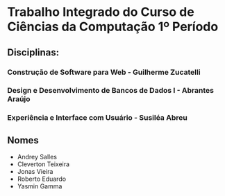 # Trabalho Integrado do Curso de Ciências da Computação 1º Período
## Disciplinas: 
### Construção de Software para Web - Guilherme Zucatelli
### Design e Desenvolvimento de Bancos de Dados I - Abrantes Araújo
### Experiência e Interface com Usuário - Susiléa Abreu


## Nomes 
- Andrey Salles
- Cleverton Teixeira
- Jonas Vieira
- Roberto Eduardo
- Yasmin Gamma